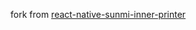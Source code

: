 fork from [react-native-sunmi-inner-printer](https://github.com/januslo/react-native-sunmi-inner-printer)
